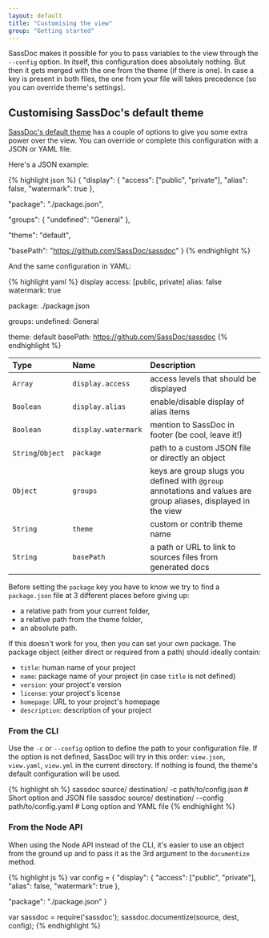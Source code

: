 ```yaml
---
layout: default
title: "Customising the view"
group: "Getting started"
---
```


SassDoc makes it possible for you to pass variables to the view through the `--config` option. In itself, this configuration does absolutely nothing. But then it gets merged with the one from the theme (if there is one). In case a key is present in both files, the one from your file will takes precedence (so you can override theme's settings).

## Customising SassDoc's default theme

[SassDoc's default theme](https://github.com/SassDoc/sassdoc-theme-light) has a couple of options to give you some extra power over the view. You can override or complete this configuration with a JSON or YAML file.

Here's a JSON example:

{% highlight json %}
{
  "display": {
    "access": ["public", "private"],
    "alias": false,
    "watermark": true
  },

  "package": "./package.json",

  "groups": {
    "undefined": "General"
  },

  "theme": "default",

  "basePath": "https://github.com/SassDoc/sassdoc"
}
{% endhighlight %}

And the same configuration in YAML:

{% highlight yaml %}
display
    access: [public, private]
    alias: false
    watermark: true

package: ./package.json

groups:
    undefined: General

theme: default
basePath: https://github.com/SassDoc/sassdoc
{% endhighlight %}

| Type | Name | Description |
|:-----|:-----|:------------|
| `Array` | `display.access` | access levels that should be displayed |
| `Boolean` | `display.alias` | enable/disable display of alias items |
| `Boolean` | `display.watermark` | mention to SassDoc in footer (be cool, leave it!) |
| `String`/`Object` | `package` | path to a custom JSON file or directly an object |
| `Object` | `groups` | keys are group slugs you defined with `@group` annotations and values are group aliases, displayed in the view |
| `String` | `theme` | custom or contrib theme name |
| `String` | `basePath` | a path or URL to link to sources files from generated docs |

Before setting the `package` key you have to know we try to find a `package.json` file at 3 different places before giving up:

* a relative path from your current folder,
* a relative path from the theme folder,
* an absolute path.

If this doesn't work for you, then you can set your own package. The package object (either direct or required from a path) should ideally contain:

* `title`: human name of your project
* `name`: package name of your project (in case `title` is not defined)
* `version`: your project's version
* `license`: your project's license
* `homepage`: URL to your project's homepage
* `description`: description of your project

### From the CLI

Use the `-c` or `--config` option to define the path to your configuration file. If the option is not defined, SassDoc will try in this order: `view.json`, `view.yaml`, `view.yml` in the current directory. If nothing is found, the theme's default configuration will be used.

{% highlight sh %}
sassdoc source/ destination/ -c path/to/config.json # Short option and JSON file
sassdoc source/ destination/ --config path/to/config.yaml # Long option and YAML file
{% endhighlight %}

### From the Node API

When using the Node API instead of the CLI, it's easier to use an object from the ground up and to pass it as the 3rd argument to the `documentize` method.

{% highlight js %}
var config = {
  "display": {
    "access": ["public", "private"],
    "alias": false,
    "watermark": true
  },

  "package": "./package.json"
}

var sassdoc = require('sassdoc');
sassdoc.documentize(source, dest, config);
{% endhighlight %}